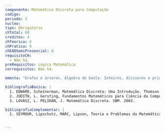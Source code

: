 ```yaml
---
componente: Matemática Discreta para Computação
codigo: 
periodo: 3
nucleo:
tipo: Obrigatório
chTotal: 60 
creditos: 4
chTeorica: 4 
chPratica: 0 
chEADSemiPresencial: 0
requisitoCH:
  - Não há.
preRequisitos: Lógica Matemática
correquisitos: Não há.

ementa: "Grafos e árvores. Álgebra de boole. Inteiros, divisores e primos."

bibliografiaBasica: |
  1. EDWARD, Scheinerman, Matemática Discreta: Uma Introdução. Thomson Learning, (2003).
  2. JUDITH, L. Gersting, Fundamentos Matemáticos para Ciência da Computação. 5a edição. LTC (2004).
  3. LOVÀSZ, L. PELIKÁN, J. Matemática Discreta. SBM. 2003.

bibliografiaComplementar: |
  1. SEYMOUR, Lipschutz, MARC, Lipson, Teoria e Problemas da Matemática Discreta  coleção Shaum. Bookaman (2004).


---
```

